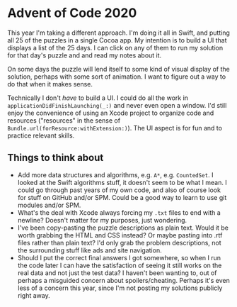 #  Advent of Code 2020

This year I'm taking a different approach.  I'm doing it all in Swift, and putting all 25 of the puzzles in a single Cocoa app.  My intention is to build a UI that displays a list of the 25 days.  I can click on any of them to run my solution for that day's puzzle and and read my notes about it.

On some days the puzzle will lend itself to some kind of visual display of the solution, perhaps with some sort of animation.  I want to figure out a way to do that when it makes sense.

Technically I don't *have* to build a UI.  I could do all the work in `applicationDidFinishLaunching(_:)` and never even open a window.  I'd still enjoy the convenience of using an Xcode project to organize code and resources ("resources" in the sense of `Bundle.url(forResource:withExtension:)`).  The UI aspect is for fun and to practice relevant skills.


## Things to think about

- Add more data structures and algorithms, e.g. `A*`, e.g. `CountedSet`.  I looked at the Swift algorithms stuff, it doesn't seem to be what I mean.  I could go through past years of my own code, and also of course look for stuff on GitHub and/or SPM.  Could be a good way to learn to use git modules and/or SPM.
- What's the deal with Xcode always forcing my `.txt` files to end with a newline?  Doesn't matter for my purposes, just wondering.
- I've been copy-pasting the puzzle descriptions as plain text.  Would it be worth grabbing the HTML and CSS instead?  Or maybe pasting into .rtf files rather than plain text?  I'd only grab the problem descriptions, not the surrounding stuff like ads and site navigation.
- Should I put the correct final answers I got somewhere, so when I run the code later I can have the satisfaction of seeing it still works on the real data and not just the test data?  I haven't been wanting to, out of perhaps a misguided concern about spoilers/cheating.  Perhaps it's even less of a concern this year, since I'm not posting my solutions publicly right away.




